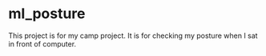 # ml_posture
This project is for my camp project.
It is for checking my posture when I sat in front of computer.